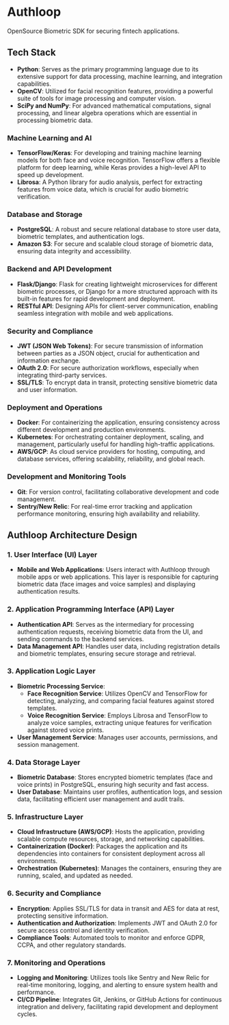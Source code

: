 # Authloop
OpenSource Biometric SDK for securing fintech applications.

## Tech Stack

- **Python**: Serves as the primary programming language due to its extensive support for data processing, machine learning, and integration capabilities.
- **OpenCV**: Utilized for facial recognition features, providing a powerful suite of tools for image processing and computer vision.
- **SciPy and NumPy**: For advanced mathematical computations, signal processing, and linear algebra operations which are essential in processing biometric data.

### Machine Learning and AI

- **TensorFlow/Keras**: For developing and training machine learning models for both face and voice recognition. TensorFlow offers a flexible platform for deep learning, while Keras provides a high-level API to speed up development.
- **Librosa**: A Python library for audio analysis, perfect for extracting features from voice data, which is crucial for audio biometric verification.

### Database and Storage

- **PostgreSQL**: A robust and secure relational database to store user data, biometric templates, and authentication logs.
- **Amazon S3**: For secure and scalable cloud storage of biometric data, ensuring data integrity and accessibility.

### Backend and API Development

- **Flask/Django**: Flask for creating lightweight microservices for different biometric processes, or Django for a more structured approach with its built-in features for rapid development and deployment.
- **RESTful API**: Designing APIs for client-server communication, enabling seamless integration with mobile and web applications.

### Security and Compliance

- **JWT (JSON Web Tokens)**: For secure transmission of information between parties as a JSON object, crucial for authentication and information exchange.
- **OAuth 2.0**: For secure authorization workflows, especially when integrating third-party services.
- **SSL/TLS**: To encrypt data in transit, protecting sensitive biometric data and user information.

### Deployment and Operations

- **Docker**: For containerizing the application, ensuring consistency across different development and production environments.
- **Kubernetes**: For orchestrating container deployment, scaling, and management, particularly useful for handling high-traffic applications.
- **AWS/GCP**: As cloud service providers for hosting, computing, and database services, offering scalability, reliability, and global reach.

### Development and Monitoring Tools

- **Git**: For version control, facilitating collaborative development and code management.
- **Sentry/New Relic**: For real-time error tracking and application performance monitoring, ensuring high availability and reliability.


## Authloop Architecture Design

### 1. **User Interface (UI) Layer**

- **Mobile and Web Applications**: Users interact with Authloop through mobile apps or web applications. This layer is responsible for capturing biometric data (face images and voice samples) and displaying authentication results.

### 2. **Application Programming Interface (API) Layer**

- **Authentication API**: Serves as the intermediary for processing authentication requests, receiving biometric data from the UI, and sending commands to the backend services.
- **Data Management API**: Handles user data, including registration details and biometric templates, ensuring secure storage and retrieval.

### 3. **Application Logic Layer**

- **Biometric Processing Service**:
    - **Face Recognition Service**: Utilizes OpenCV and TensorFlow for detecting, analyzing, and comparing facial features against stored templates.
    - **Voice Recognition Service**: Employs Librosa and TensorFlow to analyze voice samples, extracting unique features for verification against stored voice prints.
- **User Management Service**: Manages user accounts, permissions, and session management.

### 4. **Data Storage Layer**

- **Biometric Database**: Stores encrypted biometric templates (face and voice prints) in PostgreSQL, ensuring high security and fast access.
- **User Database**: Maintains user profiles, authentication logs, and session data, facilitating efficient user management and audit trails.

### 5. **Infrastructure Layer**

- **Cloud Infrastructure (AWS/GCP)**: Hosts the application, providing scalable compute resources, storage, and networking capabilities.
- **Containerization (Docker)**: Packages the application and its dependencies into containers for consistent deployment across all environments.
- **Orchestration (Kubernetes)**: Manages the containers, ensuring they are running, scaled, and updated as needed.

### 6. **Security and Compliance**

- **Encryption**: Applies SSL/TLS for data in transit and AES for data at rest, protecting sensitive information.
- **Authentication and Authorization**: Implements JWT and OAuth 2.0 for secure access control and identity verification.
- **Compliance Tools**: Automated tools to monitor and enforce GDPR, CCPA, and other regulatory standards.

### 7. **Monitoring and Operations**

- **Logging and Monitoring**: Utilizes tools like Sentry and New Relic for real-time monitoring, logging, and alerting to ensure system health and performance.
- **CI/CD Pipeline**: Integrates Git, Jenkins, or GitHub Actions for continuous integration and delivery, facilitating rapid development and deployment cycles.
